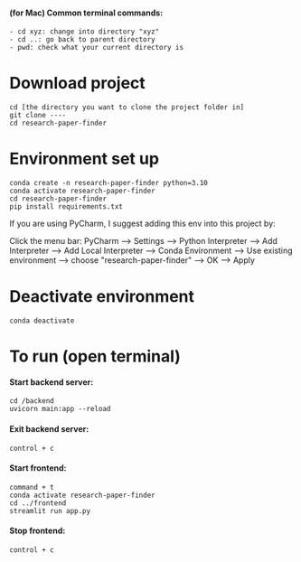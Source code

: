 #### (for Mac) Common terminal commands:
```
- cd xyz: change into directory "xyz"
- cd ..: go back to parent directory
- pwd: check what your current directory is
```

# Download project
```
cd [the directory you want to clone the project folder in]
git clone ----
cd research-paper-finder
```
# Environment set up 
```
conda create -n research-paper-finder python=3.10
conda activate research-paper-finder
cd research-paper-finder
pip install requirements.txt
```
If you are using PyCharm, I suggest adding this env into this project by:

Click the menu bar: PyCharm --> Settings --> Python Interpreter --> Add Interpreter --> Add Local Interpreter --> Conda Environment --> Use existing environment --> choose "research-paper-finder" --> OK --> Apply 

# Deactivate environment
```
conda deactivate
```

# To run (open terminal)
#### Start backend server:
```
cd /backend
uvicorn main:app --reload
```
#### Exit backend server:
```
control + c
```
#### Start frontend:
```
command + t
conda activate research-paper-finder
cd ../frontend
streamlit run app.py
```
#### Stop frontend:
```
control + c
```


